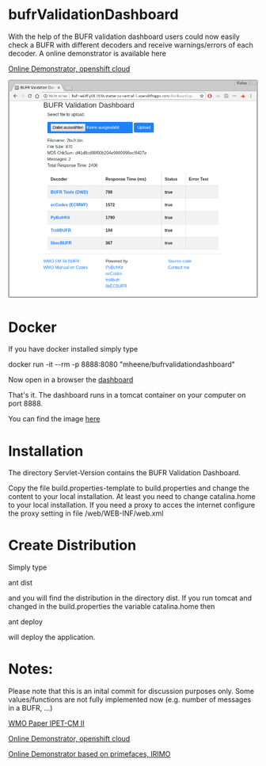 # bufrValidationDashboard
With the help of the BUFR validation dashboard users could now easily check a BUFR with different decoders and receive warnings/errors of each decoder. A online demonstrator is available here

[Online Demonstrator, openshift cloud](http://bufr-wildfly01.193b.starter-ca-central-1.openshiftapps.com/dashboard)

![Dashboard](https://raw.githubusercontent.com/mheene/bufrValidationDashboard/master/Servlet-Version/docs/gui.png)

Docker
======
If you have docker installed simply type

docker run -it --rm -p 8888:8080 "mheene/bufrvalidationdashboard"

Now open in a browser the [dashboard](http://localhost:8888/dashboard)

That's it. The dashboard runs in a tomcat container on your computer on port 8888.

You can find the image [here](https://hub.docker.com/r/mheene/bufrvalidationdashboard)

Installation
============
The directory Servlet-Version contains the BUFR Validation Dashboard.

Copy the file build.properties-template to build.properties and change the content to your local installation.
At least you need to change catalina.home to your local installation. If you need a proxy to acces the internet configure the proxy setting in file /web/WEB-INF/web.xml


Create Distribution
===================
Simply type

ant dist

and you will find the distribution in the directory dist. If you run tomcat and changed in the build.properties the variable catalina.home then

ant deploy

will deploy the application.


Notes:
======
Please note that this is an inital commit for discussion purposes only. Some values/functions are not fully implemented now (e.g. number of messages in a BUFR, ...)

[WMO Paper IPET-CM II](https://www.wmo.int/pages/prog/www/ISS/Meetings/IPET-CM_Offenbach2018/Documents/IPET-CM-II_Doc7-3-1_BUFR-Validation-Dashboard.docx)

[Online Demonstrator, openshift cloud](http://bufr-wildfly01.193b.starter-ca-central-1.openshiftapps.com/dashboard)

[Online Demonstrator based on primefaces, IRIMO](http://forecast.irimo.ir/BufrValidation/)
